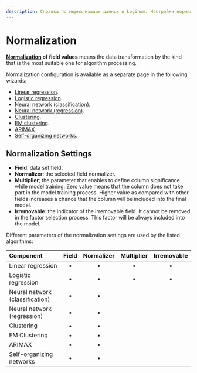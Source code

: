 ```yaml
---
description: Справка по нормализации данных в Loginom. Настройки нормализации. Перечень алгоритмов, использующих различные параметры настроек нормализации данных.
---
```

# Normalization

**[Normalization](https://wiki.loginom.ru/articles/data-normalization.html) of field values** means the data transformation by the kind that is the most suitable one for algorithm processing.

Normalization configuration is available as a separate page in the following wizards:
* [Linear regression](./../datamining/linear-regression/README.md).
* [Logistic regression](./../datamining/logistic-regression/README.md).
* [Neural network (classification)](./../datamining/neural-network-classification.md).
* [Neural network (regression)](./../datamining/neural-network-regression.md).
* [Clustering](./../datamining/clustering.md).
* [EM clustering](./../datamining/em-clustering.md).
* [ARIMAX](./../datamining/arimax.md).
* [Self-organizing networks](./../datamining/self-organizing-network.md).

## Normalization Settings

* **Field**: data set field.
* **Normalizer**: the selected field normalizer.
* **Multiplier**; the parameter that enables to define column significance while model training. Zero value means that the column does not take part in the model training process. Higher value as compared with other fields increases a chance that the column will be included into the final model.
* **Irremovable**: the indicator of the irremovable field. It cannot be removed in the factor selection process. This factor will be always included into the model.

Different parameters of the normalization settings are used by the listed algorithms:

| **Component** | **Field** | **Normalizer** | **Multiplier** | **Irremovable** |
| :--------------------- | :------------: | :------------: | :------------: |:------------: |
| Linear regression | • | • | • | • |
| Logistic regression | • | • | • | • |
| Neural network (classification) | • | • |  |  |
| Neural network (regression) | • | • |  |  |
| Clustering | • | • |  |  |
| EM Clustering | • | • |  |   |
| ARIMAX | • | • |  |   |
| Self-organizing networks | • | • |  | &nbsp; |